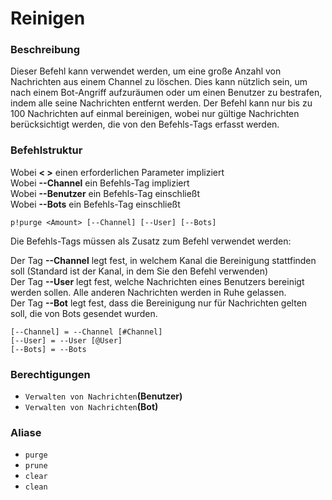 # Reinigen

### Beschreibung

Dieser Befehl kann verwendet werden, um eine große Anzahl von Nachrichten aus einem Channel zu löschen. Dies kann nützlich sein, um nach einem Bot-Angriff aufzuräumen oder um einen Benutzer zu bestrafen, indem alle seine Nachrichten entfernt werden. Der Befehl kann nur bis zu 100 Nachrichten auf einmal bereinigen, wobei nur gültige Nachrichten berücksichtigt werden, die von den Befehls-Tags erfasst werden.

### Befehlstruktur

Wobei **&lt; &gt;** einen erforderlichen Parameter impliziert  
Wobei **--Channel** ein Befehls-Tag impliziert  
Wobei **--Benutzer** ein Befehls-Tag einschließt  
Wobei **--Bots** ein Befehls-Tag einschließt

```text
p!purge <Amount> [--Channel] [--User] [--Bots]
```

Die Befehls-Tags müssen als Zusatz zum Befehl verwendet werden:

Der Tag **--Channel** legt fest, in welchem Kanal die Bereinigung stattfinden soll \(Standard ist der Kanal, in dem Sie den Befehl verwenden\)  
Der Tag **--User** legt fest, welche Nachrichten eines Benutzers bereinigt werden sollen. Alle anderen Nachrichten werden in Ruhe gelassen.  
Der Tag **--Bot** legt fest, dass die Bereinigung nur für Nachrichten gelten soll, die von Bots gesendet wurden.

```text
[--Channel] = --Channel [#Channel]
[--User] = --User [@User]
[--Bots] = --Bots
```

### **Berechtigungen**

* `Verwalten von Nachrichten`**\(Benutzer\)**
* `Verwalten von Nachrichten`**\(Bot\)**

### Aliase

* `purge`
* `prune`
* `clear`
* `clean`

